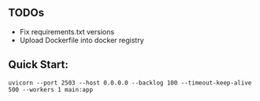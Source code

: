 

## TODOs

- Fix requirements.txt versions
- Upload Dockerfile into docker registry


## Quick Start:

```
uvicorn --port 2503 --host 0.0.0.0 --backlog 100 --timeout-keep-alive 500 --workers 1 main:app
```